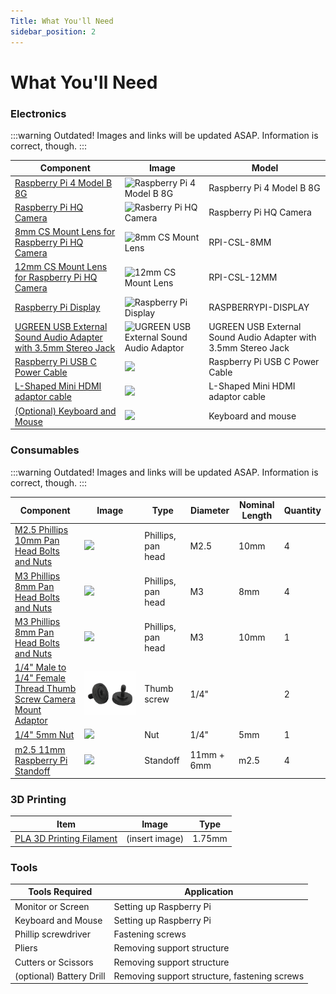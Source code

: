 ```yaml
---
Title: What You'll Need
sidebar_position: 2
---
```


# What You'll Need

### Electronics

:::warning Outdated!
Images and links will be updated ASAP. Information is correct, though.
:::

| Component                                                                                                                                                                                                                                                                                                                                                                                                  | Image                                                                                    | Model                                                          |
| ---------------------------------------------------------------------------------------------------------------------------------------------------------------------------------------------------------------------------------------------------------------------------------------------------------------------------------------------------------------------------------------------------------- | ---------------------------------------------------------------------------------------- | -------------------------------------------------------------- |
| [Raspberry Pi 4 Model B 8G](https://www.digikey.sg/product-detail/en/raspberry-pi/RASPBERRY-PI-4-MODEL-B-8G/1690-RASPBERRYPI4MODELB8G-ND/12159401)                                                                                                                                                                                                                                                         | ![Raspberry Pi 4 Model B 8G](../../static/img/components/raspi-4.png)                    | Raspberry Pi 4 Model B 8G                                      |
| [Raspberry Pi HQ Camera](https://sg.cytron.io/p-official-raspberry-pi-high-quality-camera-module?r=1&gclid=CjwKCAjw9MuCBhBUEiwAbDZ-7rqOhHxh26woCkWNwUcZoP5yE4zOWMxfaXFyMx4pFqHFTSwJEr4vBhoC24gQAvD_BwE)                                                                                                                                                                                                    | ![Rasberry Pi HQ Camera](../../static/img/components/raspi-hq-cam.png)                   | Raspberry Pi HQ Camera                                         |
| [8mm CS Mount Lens for Raspberry Pi HQ Camera](https://sg.cytron.io/Arducam/p-8mm-cs-mount-lens-for-raspberry-pi-hq-camera)                                                                                                                                                                                                                                                                                | ![8mm CS Mount Lens](../../static/img/components/raspi-8mm-lens.png)                     | RPI-CSL-8MM                                                    |
| [12mm CS Mount Lens for Raspberry Pi HQ Camera](https://sg.cytron.io/p-12mm-cs-mount-lens-for-raspberry-pi-hq-camera)                                                                                                                                                                                                                                                                                      | ![12mm CS Mount Lens](../../static/img/components/raspi-12mm-lens.png)                   | RPI-CSL-12MM                                                   |
| [Raspberry Pi Display](https://sg.element14.com/raspberry-pi/raspberrypi-display/raspberry-pi-7inch-touchscreen/dp/2473872?gclid=Cj0KCQjwrsGCBhD1ARIsALILBYrVH53SWpgaRqqXUlPY6soTGs_SfPuokHiJeSSbDJZlW-Bo9OajY30aAkUlEALw_wcB&mckv=_dc%7Cpcrid%7C500903722922%7Cpkw%7C%7Cpmt%7C%7Cslid%7C%7Cproduct%7C2473872%7Cpgrid%7C116112299217%7Cptaid%7Cpla-293946777986%7C&CMP=KNC-GSG-SHOPPING-SMART-ALLPRODUCTS) | ![Raspberry Pi Display](../../static/img/components/raspi-touchscreen.png)               | RASPBERRYPI-DISPLAY                                            |
| [UGREEN USB External Sound Audio Adapter with 3.5mm Stereo Jack](https://www.lazada.sg/products/ugreen-2-in1-usb-external-sound-audio-adapter-with-35mm-stereo-for-headset-intl-i105737946.html)                                                                                                                                                                                                           | ![UGREEN USB External Sound Audio Adaptor](../../static/img/components/ugreen-cable.png) | UGREEN USB External Sound Audio Adapter with 3.5mm Stereo Jack |
| [Raspberry Pi USB C Power Cable](https://google.com/)                                                                                                                                                                                                                                                                                                                                                      | ![](../../static/img/components/ugreen-cable.png)                                        | Raspberry Pi USB C Power Cable                                 |
| [L-Shaped Mini HDMI adaptor cable](https://google.com/)                                                                                                                                                                                                                                                                                                                                                    | ![](../../static/img/components/ugreen-cable.png)                                        | L-Shaped Mini HDMI adaptor cable                               |
| [(Optional) Keyboard and Mouse](https://google.com/)                                                                                                                                                                                                                                                                                                                                                       | ![](../../static/img/components/ugreen-cable.png)                                        | Keyboard and mouse                                             |

### Consumables

:::warning Outdated!
Images and links will be updated ASAP. Information is correct, though.
:::

| Component                                                                                                                                                                                                                                 | Image                                                     | Type               | Diameter   | Nominal Length | Quantity |
| ----------------------------------------------------------------------------------------------------------------------------------------------------------------------------------------------------------------------------------------- | --------------------------------------------------------- | ------------------ | ---------- | -------------- | -------- |
| [M2.5 Phillips 10mm Pan Head Bolts and Nuts](https://sg.misumi-ec.com/vona2/detail/221000547304/?CategorySpec=00000230744%3a%3anvd00000000000002%0900000230683%3a%3amig00000001806032)                                                    | ![](../../static/img/components/m3-screw-8mm.jpg)         | Phillips, pan head | M2.5       | 10mm           | 4        |
| [M3 Phillips 8mm Pan Head Bolts and Nuts](https://sg.misumi-ec.com/vona2/detail/221000547304/?CategorySpec=00000230744%3a%3anvd00000000000002%0900000230683%3a%3amig00000001806032)                                                       | ![](../../static/img/components/m3-screw-8mm.jpg)         | Phillips, pan head | M3         | 8mm            | 4        |
| [M3 Phillips 8mm Pan Head Bolts and Nuts](https://sg.misumi-ec.com/vona2/detail/221000547304/?CategorySpec=00000230744%3a%3anvd00000000000002%0900000230683%3a%3amig00000001806032)                                                       | ![](../../static/img/components/m3-screw-8mm.jpg)         | Phillips, pan head | M3         | 10mm           | 1        |
| [1/4" Male to 1/4" Female Thread Thumb Screw Camera Mount Adaptor](https://shopee.sg/Lammcou-Quick-Release-1-4-Male-to-1-4-Female-Thread-Thumb-Screw-Adapter-for-Camera-Flash-Bracket-Tripod-L-Type-Bracket-Stand-i.317764291.6555811474) | ![](../../static/img/components/camera-mount-adaptor.png) | Thumb screw        | 1/4"       |                | 2        |
| [1/4" 5mm Nut](http://google.com/)                                                                                                                                                                                                        | ![](../../static/img/components/threaded-insert.png)      | Nut                | 1/4"       | 5mm            | 1        |
| [m2.5 11mm Raspberry Pi Standoff](http://google.com/)                                                                                                                                                                                     | ![](../../static/img/components/threaded-insert.png)      | Standoff           | 11mm + 6mm | m2.5           | 4        |

### 3D Printing

| Item                                                                                                                      | Image          | Type   |
| ------------------------------------------------------------------------------------------------------------------------- | -------------- | ------ |
| [PLA 3D Printing Filament](https://shopee.sg/PLA-TPU-PETG-ABS-Filament-1.75mm-1KG-330M-3D-Printing-i.88065474.4233167606) | (insert image) | 1.75mm |

### Tools

| Tools Required           | Application                                  |
| ------------------------ | -------------------------------------------- |
| Monitor or Screen        | Setting up Raspberry Pi                      |
| Keyboard and Mouse       | Setting up Raspberry Pi                      |
| Phillip screwdriver      | Fastening screws                             |
| Pliers                   | Removing support structure                   |
| Cutters or Scissors      | Removing support structure                   |
| (optional) Battery Drill | Removing support structure, fastening screws |
